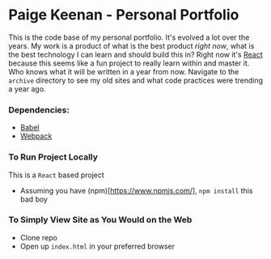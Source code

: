 # Paige Keenan - Personal Portfolio
This is the code base of my personal portfolio. It's evolved a lot over the years. My work is a product of what is the best product *right now*, what is the best technology I can learn and should build this in? Right now it's [React](https://facebook.github.io/react/) because this seems like a fun project to really learn within and master it. Who knows what it will be written in a year from now. Navigate to the ```archive``` directory to see my old sites and what code practices were trending a year ago.

### Dependencies:
* [Babel](https://babeljs.io/)
* [Webpack](https://webpack.github.io/)

### To Run Project Locally
This is a ```React``` based project
* Assuming you have (npm)[https://www.npmjs.com/], ```npm install``` this bad boy

### To Simply View Site as You Would on the Web
* Clone repo
* Open up ```index.html``` in your preferred browser